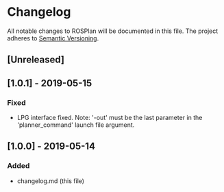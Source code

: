 # Changelog
All notable changes to ROSPlan will be documented in this file.
The project adheres to [Semantic Versioning](https://semver.org/spec/v2.0.0.html).

## [Unreleased]

## [1.0.1] - 2019-05-15
### Fixed
- LPG interface fixed. Note: '-out' must be the last parameter in the 'planner_command' launch file argument.


## [1.0.0] - 2019-05-14
### Added
- changelog.md (this file)

